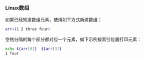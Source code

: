 ### Linux数组

如果已经知道数组元素，使用如下方式新建数组：

```sh
arr=(1 2 three four)
```

空格分隔的每个部分都对应一个元素，如下示例按索引位置打印元素：

```sh
echo ${arr[0]}  ${arr[3]}
1 four
```
